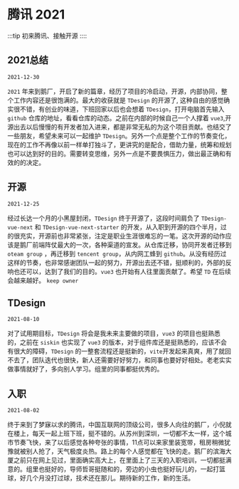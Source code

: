 # 腾讯 2021

:::tip
初来腾讯、接触开源
::::

## 2021总结

`2021-12-30`

`2021` 年来到鹅厂，开启了新的篇章，经历了项目的冷启动，开源，内部协同，整个工作内容还是很饱满的。最大的收获就是 `TDesign` 的开源了, 这种自由的感觉确实很不错，有创业的味道，下班回家以后也会想着 `TDesign`，打开电脑首先输入 `github` 仓库的地址，看看仓库的动态。之前在内部的时候自己一个人撑着 `vue3`,开源出去以后慢慢的有开发者加入进来，都是非常无私的为这个项目贡献。也结交了一些朋友，希望未来可以一起维护 `TDesign`。另外一个点是整个工作的节奏变化，现在的工作不再像以前一样单打独斗了，更讲究的是配合，借助力量，统筹和规划也可以达到好的目的。需要转变思维，另外一点是不要畏惧压力，做出最正确和有效的的决定。

## 开源

`2021-12-25`

经过长达一个月的小黑屋封闭，`TDesign` 终于开源了，这段时间肩负了 `TDesign-vue-next` 和 `TDesign-vue-next-starter` 的开发，从入职到开源的四个半月，过的很充实，开源前也非常紧张，注定是职业生涯很难忘的一笔。这次开源的动作应该是鹅厂前端阵仗最大的一次，各种渠道的宣发。从仓库迁移，协同开发者迁移到 `oteam group` ，再迁移到 `tencent group`，从内网工蜂到 `github`。从没有经历过这样的节奏，也非常感谢团队一起的努力，开源出去还不错，挺顺利的，外部的反响也还可以，达到了我们的目的。`vue3` 也开始有人往里面贡献了。希望 `TD` 在后续会越来越好。 `keep owner`

## TDesign

`2021-08-10`

对了试用期目标，`TDesign` 将会是我未来主要做的项目，`vue3` 的项目也挺熟悉的，之前在 `siskin` 也实现了 `vue3` 的版本，对于组件库还是挺熟悉的，应该不会有很大的障碍，`TDesign` 的一整套流程还是挺新的，`vite`开发起来真爽，用了就回不去了，团队迭代也很快，新人还需要好好努力，和同事也要好好相处。老老实实做事情就好了，多向别人学习。组里的同事都挺优秀的。

## 入职

`2021-08-02`

终于来到了梦寐以求的腾讯，中国互联网的顶级公司，很多人向往的鹅厂，小倪就在楼上，每天一起上班下班，挺不错的。从苏州到深圳，一切都不太一样，这个城市节奏飞快，来了以后感觉各种夸张的事情，11点可以来家里装宽带，租房稍微犹豫就被别人抢了，天气极度炎热。路上的每个人感觉都在飞快的走。鹅厂的滨海大厦之前只在网上见过，里面确实高大上，在里面上了三天的入职培训，一切都挺满意的。组里也挺好的，导师哲哥挺随和的，旁边的小虫也挺好玩儿的，一起打篮球，好几个月没打过球，技术还在那儿。期待新的工作，新的生活。
